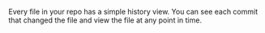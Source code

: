 ---
---

Every file in your repo has a simple history view. You can see each commit that changed the file and view the file at any point in time.
